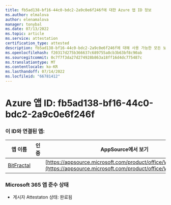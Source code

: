 ```yaml
---
title: fb5ad138-bf16-44c0-bdc2-2a9c0e6f246f에 대한 Azure 앱 ID 정보
ms.author: elmalova
author: elenamalova
manager: tonybal
ms.date: 07/13/2022
ms.topic: article
ms.service: attestation
certification_type: attested
description: fb5ad138-bf16-44c0-bdc2-2a9c0e6f246f에 대해 사용 가능한 모든 보안 및 규정 준수 정보입니다.
ms.openlocfilehash: f20317d275b366637c689755a8cb3b63bf8c90ab
ms.sourcegitcommit: 0c7f7f3da27d274928b863a18ff16d4dc775487c
ms.translationtype: MT
ms.contentlocale: ko-KR
ms.lasthandoff: 07/14/2022
ms.locfileid: "66781412"
---
```

# <a name="azure-app-id-fb5ad138-bf16-44c0-bdc2-2a9c0e6f246f"></a>Azure 앱 ID: fb5ad138-bf16-44c0-bdc2-2a9c0e6f246f


### <a name="apps-associated-with-this-id"></a>이 ID와 연결된 앱:
| **앱 이름** | **인증** | **AppSource에서 보기** |
|--------------|---------------|-----------------------|
| [BitFractal](../forward/WA200004172.md) |  | [https://appsource.microsoft.com/product/office/WA200004172](https://appsource.microsoft.com/product/office/WA200004172) |

### <a name="microsoft-365-app-compliance-status"></a>Microsoft 365 앱 준수 상태
- 게시자 Attestaton 상태: 완료됨
